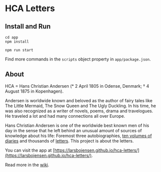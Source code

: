 # HCA Letters

## Install and Run

    cd app
    npm install

    npm run start

Find more commands in the `scripts` object property in `app/package.json`.

## About

HCA = Hans Christian Andersen (* 2 April 1805 in Odense, Denmark; † 4 August 1875 in Kopenhagen).
 
Andersen is worldwide known and beloved as the author of fairy tales like The Little Mermaid, The Snow Queen and The Ugly Duckling. In his time, he was also recognized as a writer of novels, poems, drama and travelogues. He traveled a lot and had many connections all over Europe.

Hans Christian Andersen is one of the worldwide best known men of his day in the sense that he left behind an unusual amount of sources of knowledge about his life: Foremost three autobiographies, [ten volumes of diaries](http://oraapp.kb.dk/hca_pub/cv/main/Oversigt.xsql?nnoc=hca_pub) and thousands of [letters](http://andersen.sdu.dk/brevbase/). This project is about the letters.

You can visit the app at [https://larsbojensen.github.io/hca-letters/](https://larsbojensen.github.io/hca-letters/).

Read more in the [wiki](https://github.com/LarsBoJensen/HCALetters/wiki).
